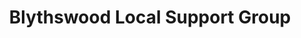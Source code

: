 ---
title: "Blythswood Local Support Group"
url: /crieff/blythswood-local-support-group/
shop: charity
---